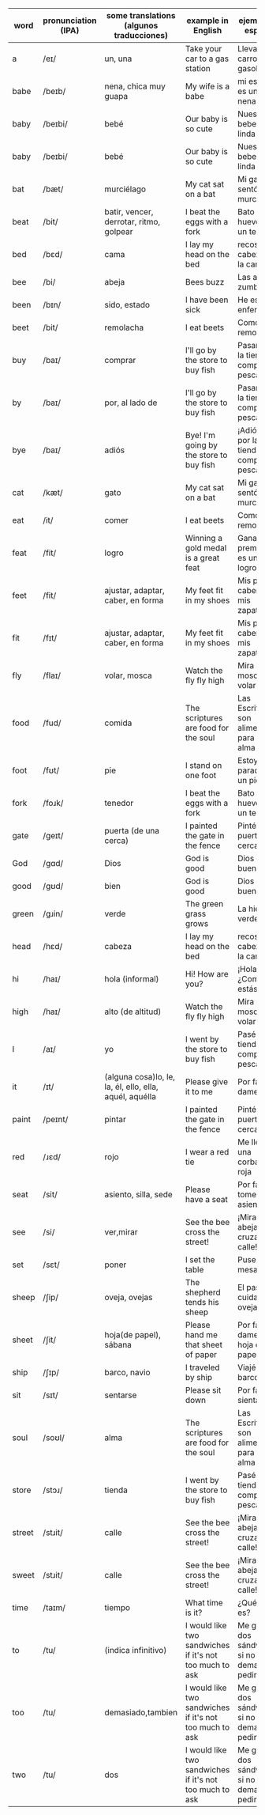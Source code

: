|word|pronunciation (IPA)|some translations (algunos traducciones)|example in English|ejemplo en español|
|----|----|----|----|----|
|a|/eɪ/|un, una|Take your car to a gas station|Lleva tu carro a una gasolinera|
|babe|/beɪb/|nena, chica muy guapa|My wife is a babe|mi esposa es una nena|
|baby|/beɪbi/|bebé|Our baby is so cute|Nuestra bebe es tan linda|
|baby|/beɪbi/|bebé|Our baby is so cute|Nuestra bebe es tan linda|
|bat|/bæt/|murciélago|My cat sat on a bat|Mi gato se sentó en un murciélago|
|beat|/bit/|batir, vencer, derrotar, ritmo, golpear|I beat the eggs with a fork|Bato los huevos con un tenedor|
|bed|/bɛd/|cama|I lay my head on the bed|recosto mi cabeza en la cama|
|bee|/bi/|abeja|Bees buzz|Las abejas zumban|
|been|/bɪn/|sido, estado|I have been sick|He estado enfermo|
|beet|/bit/|remolacha|I eat beets|Como remolachas|
|buy|/baɪ/|comprar|I'll go by the store to buy fish|Pasaré por la tienda a comprar pescado|
|by|/baɪ/|por, al lado de|I'll go by the store to buy fish|Pasaré por la tienda a comprar pescado|
|bye|/baɪ/|adiós|Bye! I'm going by the store to buy fish|¡Adiós! Voy por la tienda a comprar pescado|
|cat|/kæt/|gato|My cat sat on a bat|Mi gato se sentó en un murciélago|
|eat|/it/|comer|I eat beets|Como remolachas|
|feat|/fit/|logro|Winning a gold medal is a great feat|Ganando el premio oro es un gran logro|
|feet|/fit/|ajustar, adaptar, caber, en forma|My feet fit in my shoes|Mis pies caben en mis zapatos|
|fit|/fɪt/|ajustar, adaptar, caber, en forma|My feet fit in my shoes|Mis pies caben en mis zapatos|
|fly|/flaɪ/|volar, mosca|Watch the fly fly high|Mira la mosca volar alto|
|food|/fud/|comida|The scriptures are food for the soul|Las Escrituras son alimento para el alma|
|foot|/fʊt/|pie|I stand on one foot|Estoy parado en un pie|
|fork|/foɹk/|tenedor|I beat the eggs with a fork|Bato los huevos con un tenedor|
|gate|/ɡeɪt/|puerta (de una cerca)|I painted the gate in the fence|Pinté la puerta en la cerca|
|God|/ɡɑd/|Dios|God is good|Dios es bueno|
|good|/gʊd/|bien|God is good|Dios es bueno|
|green|/gɹin/|verde|The green grass grows|La hierba verde crece|
|head|/hɛd/|cabeza|I lay my head on the bed|recosto mi cabeza en la cama|
|hi|/haɪ/|hola (informal)|Hi! How are you?|¡Hola! ¿Como estás?|
|high|/haɪ/|alto (de altitud)|Watch the fly fly high|Mira la mosca volar alto|
|I|/aɪ/|yo|I went by the store to buy fish|Pasé por la tienda a comprar pescado|
|it|/ɪt/|(alguna cosa)lo, le, la, él, ello, ella, aquél, aquélla|Please give it to me|Por favor, damelo|
|paint|/peɪnt/|pintar|I painted the gate in the fence|Pinté la puerta en la cerca|
|red|/ɹɛd/|rojo|I wear a red tie|Me llevo una corbata roja|
|seat|/sit/|asiento, silla, sede|Please have a seat|Por favor, tome asiento|
|see|/si/|ver,mirar|See the bee cross the street!|¡Mira la abeja cruzar la calle!|
|set|/sɛt/|poner|I set the table|Puse la mesa|
|sheep|/ʃip/|oveja, ovejas|The shepherd tends his sheep|El pastor cuida a sus ovejas|
|sheet|/ʃit/|hoja(de papel), sábana|Please hand me that sheet of paper|Por favor, dame aquel hoja de papel|
|ship|/ʃɪp/|barco, navio|I traveled by ship|Viajé en barco|
|sit|/sɪt/|sentarse|Please sit down|Por favor, sientase|
|soul|/soʊl/|alma|The scriptures are food for the soul|Las Escrituras son alimento para el alma|
|store|/stɔɹ/|tienda|I went by the store to buy fish|Pasé por la tienda a comprar pescado|
|street|/stɹit/|calle|See the bee cross the street!|¡Mira la abeja cruzar la calle!|
|sweet|/stɹit/|calle|See the bee cross the street!|¡Mira la abeja cruzar la calle!|
|time|/taɪm/|tiempo|What time is it?|¿Qué hora es?|
|to|/tu/|(indica infinitivo)|I would like two sandwiches if it's not too much to ask|Me gustaría dos sándwiches si no es demasiado pedir|
|too|/tu/|demasiado,tambien|I would like two sandwiches if it's not too much to ask|Me gustaría dos sándwiches si no es demasiado pedir|
|two|/tu/|dos|I would like two sandwiches if it's not too much to ask|Me gustaría dos sándwiches si no es demasiado pedir|
